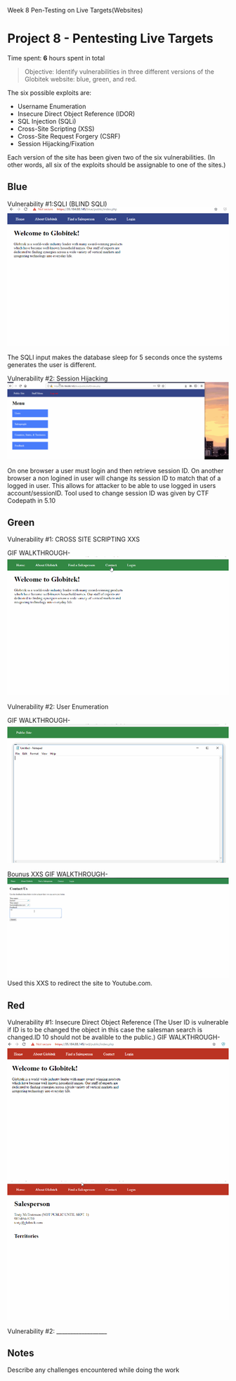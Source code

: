 
Week 8 Pen-Testing on Live Targets(Websites) 
# Project 8 - Pentesting Live Targets

Time spent: **6** hours spent in total

> Objective: Identify vulnerabilities in three different versions of the Globitek website: blue, green, and red.

The six possible exploits are:
* Username Enumeration
* Insecure Direct Object Reference (IDOR)
* SQL Injection (SQLi)
* Cross-Site Scripting (XSS)
* Cross-Site Request Forgery (CSRF)
* Session Hijacking/Fixation

Each version of the site has been given two of the six vulnerabilities. (In other words, all six of the exploits should be assignable to one of the sites.)

## Blue

Vulnerability #1:SQLI (BLIND SQLI)
![Alt Text](https://github.com/EchoX18/Week-8-Pen-Testing-Live-Targets/blob/master/SQLI%20BLIND.gif)

The SQLI input makes the database sleep for 5 seconds once the systems generates the user is different.

Vulnerability #2: Session Hijacking
![Alt Text](https://github.com/EchoX18/Week-8-Pen-Testing-Live-Targets/blob/master/Session%20Hijacking.gif)

On one browser a user must login and then retrieve session ID. On another browser a non logined in user will change its session ID to match that of a logged in user. This allows for attacker to be able to use logged in users account/sessionID. Tool used to change session ID was given by CTF Codepath in 5.10

## Green

Vulnerability #1: CROSS SITE SCRIPTING XXS

GIF WALKTHROUGH- ![Alt Text](https://github.com/EchoX18/Week-8-Pen-Testing-Live-Targets/blob/master/XXS.gif)

Vulnerability #2: User Enumeration

GIF WALKTHROUGH-![Alt Text](https://github.com/EchoX18/Week-8-Pen-Testing-Live-Targets/blob/master/User%20Enumeration.gif)

Bounus XXS
GIF WALKTHROUGH-![Alt Text](https://github.com/EchoX18/Week-8-Pen-Testing-Live-Targets/blob/master/extra.gif)
Used this XXS to redirect the site to Youtube.com.

## Red

Vulnerability #1: Insecure Direct Object Reference
(The User ID is vulnerable if ID is to be changed the object in this case the salesman search is changed.ID 10 should not be avalible to the public.)
 GIF WALKTHROUGH- ![Alt Text](https://github.com/EchoX18/Week-8-Pen-Testing-Live-Targets/blob/master/IDOR.gif)
 ![Alt Text](https://github.com/EchoX18/Week-8-Pen-Testing-Live-Targets/blob/master/IDOR%202.gif)

Vulnerability #2: __________________


## Notes

Describe any challenges encountered while doing the work
